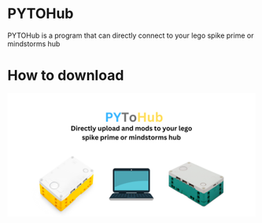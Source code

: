 # PYTOHub

PYTOHub is a program that can directly connect to your lego spike prime or mindstorms hub

# How to download

![alt text](banner.png)